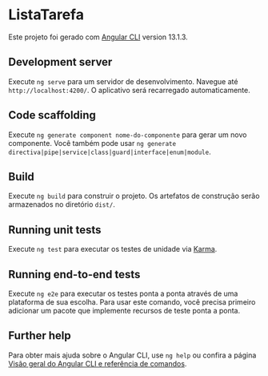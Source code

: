 # ListaTarefa

Este projeto foi gerado com [Angular CLI](https://github.com/angular/angular-cli) version 13.1.3.

## Development server

Execute `ng serve` para um servidor de desenvolvimento. Navegue até `http://localhost:4200/`. O aplicativo será recarregado automaticamente.

## Code scaffolding

Execute `ng generate component nome-do-componente` para gerar um novo componente. Você também pode usar `ng generate directiva|pipe|service|class|guard|interface|enum|module`.

## Build

Execute `ng build` para construir o projeto. Os artefatos de construção serão armazenados no diretório `dist/`.

## Running unit tests

Execute `ng test` para executar os testes de unidade via [Karma](https://karma-runner.github.io).

## Running end-to-end tests

Execute `ng e2e` para executar os testes ponta a ponta através de uma plataforma de sua escolha. Para usar este comando, você precisa primeiro adicionar um pacote que implemente recursos de teste ponta a ponta.

## Further help

Para obter mais ajuda sobre o Angular CLI, use `ng help` ou confira a página [Visão geral do Angular CLI e referência de comandos](https://angular.io/cli).
